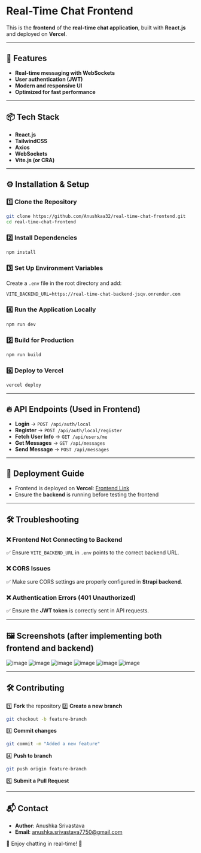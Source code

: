 # Real-Time Chat Frontend

This is the **frontend** of the **real-time chat application**, built with **React.js** and deployed on **Vercel**.

---

## 🚀 Features
- **Real-time messaging with WebSockets**
- **User authentication (JWT)**
- **Modern and responsive UI**
- **Optimized for fast performance**

---

## 📦 Tech Stack
- **React.js**
- **TailwindCSS**
- **Axios**
- **WebSockets**
- **Vite.js (or CRA)**

---

## ⚙️ Installation & Setup

### 1️⃣ Clone the Repository
```sh
git clone https://github.com/Anushkaa32/real-time-chat-frontend.git
cd real-time-chat-frontend
```

### 2️⃣ Install Dependencies
```sh
npm install
```

### 3️⃣ Set Up Environment Variables
Create a `.env` file in the root directory and add:
```env
VITE_BACKEND_URL=https://real-time-chat-backend-jsqv.onrender.com
```

### 4️⃣ Run the Application Locally
```sh
npm run dev
```

### 5️⃣ Build for Production
```sh
npm run build
```

### 6️⃣ Deploy to Vercel
```sh
vercel deploy
```

---

## 🔥 API Endpoints (Used in Frontend)
- **Login** → `POST /api/auth/local`
- **Register** → `POST /api/auth/local/register`
- **Fetch User Info** → `GET /api/users/me`
- **Get Messages** → `GET /api/messages`
- **Send Message** → `POST /api/messages`

---

## 🚀 Deployment Guide
- Frontend is deployed on **Vercel**: [Frontend Link](https://real-time-chat-frontend.vercel.app)
- Ensure the **backend** is running before testing the frontend

---

## 🛠️ Troubleshooting

### ❌ **Frontend Not Connecting to Backend**
✅ Ensure `VITE_BACKEND_URL` in `.env` points to the correct backend URL.

### ❌ **CORS Issues**
✅ Make sure CORS settings are properly configured in **Strapi backend**.

### ❌ **Authentication Errors (401 Unauthorized)**
✅ Ensure the **JWT token** is correctly sent in API requests.

---

## 🖼️ Screenshots (after implementing both frontend and backend)

![image](https://github.com/user-attachments/assets/cf8a6e46-731f-476e-bffa-e28e73fea8a3)
![image](https://github.com/user-attachments/assets/05edb3ea-54f6-4edf-853a-a14d1a0f9d42)
![image](https://github.com/user-attachments/assets/e2ecf1f2-3e78-4402-ae05-28a86de09147)
![image](https://github.com/user-attachments/assets/c2a3a5b4-45bb-485f-901d-f51f28400a0e)
![image](https://github.com/user-attachments/assets/23fbf538-588e-4b42-9f60-1fb1101c8ef6)
![image](https://github.com/user-attachments/assets/b060b18e-8cd2-41cd-8026-d18d5ff1f8d8)

---

## 🛠️ Contributing
1️⃣ **Fork** the repository
2️⃣ **Create a new branch**
```sh
git checkout -b feature-branch
```
3️⃣ **Commit changes**
```sh
git commit -m "Added a new feature"
```
4️⃣ **Push to branch**
```sh
git push origin feature-branch
```
5️⃣ **Submit a Pull Request**

---

## 📬 Contact
- **Author**: Anushka Srivastava
- **Email**: anushka.srivastava7750@gmail.com

🚀 Enjoy chatting in real-time! 🎉
